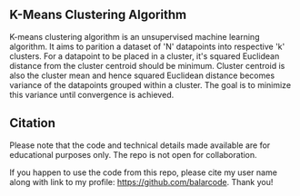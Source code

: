 ## K-Means Clustering Algorithm

K-means clustering algorithm is an unsupervised machine learning algorithm. It aims to parition a dataset of 'N' datapoints into respective 'k' clusters. For a datapoint to be placed in a cluster, it's squared Euclidean distance from the cluster centroid should be minimum. Cluster centroid is also the cluster mean and hence squared Euclidean distance becomes variance of the datapoints grouped within a cluster. The goal is to minimize this variance until convergence is achieved.

## Citation

Please note that the code and technical details made available are for educational purposes only. The repo is not open for collaboration.

If you happen to use the code from this repo, please cite my user name along with link to my profile: https://github.com/balarcode. Thank you!
